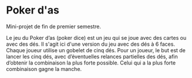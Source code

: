 # Poker d'as

Mini-projet de fin de premier semestre. 

Le jeu du Poker d’as (poker dice) est un jeu qui se joue avec des cartes ou avec des dés. 
Il s'agit ici d'une version du jeu avec des dés à 6 faces. 
Chaque joueur utilise un gobelet de cinq dés. 
Pour un joueur, le but est de lancer les cinq dés, avec d’éventuelles relances partielles des dés, afin d’obtenir la combinaison la plus forte possible. 
Celui qui a la plus forte combinaison gagne la manche.
